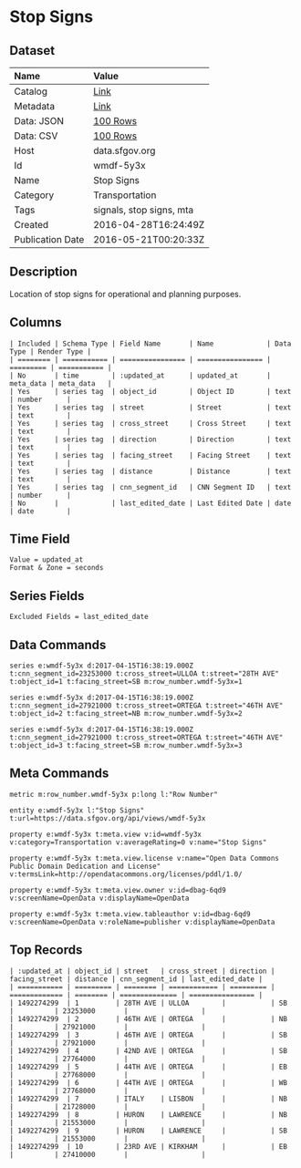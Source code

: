 # Stop Signs

## Dataset

| Name | Value |
| :--- | :---- |
| Catalog | [Link](https://catalog.data.gov/dataset/stop-signs) |
| Metadata | [Link](https://data.sfgov.org/api/views/wmdf-5y3x) |
| Data: JSON | [100 Rows](https://data.sfgov.org/api/views/wmdf-5y3x/rows.json?max_rows=100) |
| Data: CSV | [100 Rows](https://data.sfgov.org/api/views/wmdf-5y3x/rows.csv?max_rows=100) |
| Host | data.sfgov.org |
| Id | wmdf-5y3x |
| Name | Stop Signs |
| Category | Transportation |
| Tags | signals, stop signs, mta |
| Created | 2016-04-28T16:24:49Z |
| Publication Date | 2016-05-21T00:20:33Z |

## Description

Location of stop signs for operational and planning purposes.

## Columns

```ls
| Included | Schema Type | Field Name       | Name             | Data Type | Render Type |
| ======== | =========== | ================ | ================ | ========= | =========== |
| No       | time        | :updated_at      | updated_at       | meta_data | meta_data   |
| Yes      | series tag  | object_id        | Object ID        | text      | number      |
| Yes      | series tag  | street           | Street           | text      | text        |
| Yes      | series tag  | cross_street     | Cross Street     | text      | text        |
| Yes      | series tag  | direction        | Direction        | text      | text        |
| Yes      | series tag  | facing_street    | Facing Street    | text      | text        |
| Yes      | series tag  | distance         | Distance         | text      | text        |
| Yes      | series tag  | cnn_segment_id   | CNN Segment ID   | text      | number      |
| No       |             | last_edited_date | Last Edited Date | date      | date        |
```

## Time Field

```ls
Value = updated_at
Format & Zone = seconds
```

## Series Fields

```ls
Excluded Fields = last_edited_date
```

## Data Commands

```ls
series e:wmdf-5y3x d:2017-04-15T16:38:19.000Z t:cnn_segment_id=23253000 t:cross_street=ULLOA t:street="28TH AVE" t:object_id=1 t:facing_street=SB m:row_number.wmdf-5y3x=1

series e:wmdf-5y3x d:2017-04-15T16:38:19.000Z t:cnn_segment_id=27921000 t:cross_street=ORTEGA t:street="46TH AVE" t:object_id=2 t:facing_street=NB m:row_number.wmdf-5y3x=2

series e:wmdf-5y3x d:2017-04-15T16:38:19.000Z t:cnn_segment_id=27921000 t:cross_street=ORTEGA t:street="46TH AVE" t:object_id=3 t:facing_street=SB m:row_number.wmdf-5y3x=3
```

## Meta Commands

```ls
metric m:row_number.wmdf-5y3x p:long l:"Row Number"

entity e:wmdf-5y3x l:"Stop Signs" t:url=https://data.sfgov.org/api/views/wmdf-5y3x

property e:wmdf-5y3x t:meta.view v:id=wmdf-5y3x v:category=Transportation v:averageRating=0 v:name="Stop Signs"

property e:wmdf-5y3x t:meta.view.license v:name="Open Data Commons Public Domain Dedication and License" v:termsLink=http://opendatacommons.org/licenses/pddl/1.0/

property e:wmdf-5y3x t:meta.view.owner v:id=dbag-6qd9 v:screenName=OpenData v:displayName=OpenData

property e:wmdf-5y3x t:meta.view.tableauthor v:id=dbag-6qd9 v:screenName=OpenData v:roleName=publisher v:displayName=OpenData
```

## Top Records

```ls
| :updated_at | object_id | street   | cross_street | direction | facing_street | distance | cnn_segment_id | last_edited_date | 
| =========== | ========= | ======== | ============ | ========= | ============= | ======== | ============== | ================ | 
| 1492274299  | 1         | 28TH AVE | ULLOA        |           | SB            |          | 23253000       |                  | 
| 1492274299  | 2         | 46TH AVE | ORTEGA       |           | NB            |          | 27921000       |                  | 
| 1492274299  | 3         | 46TH AVE | ORTEGA       |           | SB            |          | 27921000       |                  | 
| 1492274299  | 4         | 42ND AVE | ORTEGA       |           | SB            |          | 27764000       |                  | 
| 1492274299  | 5         | 44TH AVE | ORTEGA       |           | EB            |          | 27768000       |                  | 
| 1492274299  | 6         | 44TH AVE | ORTEGA       |           | WB            |          | 27768000       |                  | 
| 1492274299  | 7         | ITALY    | LISBON       |           | NB            |          | 21728000       |                  | 
| 1492274299  | 8         | HURON    | LAWRENCE     |           | NB            |          | 21553000       |                  | 
| 1492274299  | 9         | HURON    | LAWRENCE     |           | SB            |          | 21553000       |                  | 
| 1492274299  | 10        | 23RD AVE | KIRKHAM      |           | EB            |          | 27410000       |                  | 
```